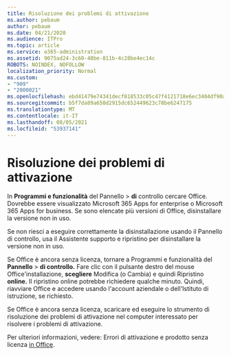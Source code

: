 ```yaml
---
title: Risoluzione dei problemi di attivazione
ms.author: pebaum
author: pebaum
ms.date: 04/21/2020
ms.audience: ITPro
ms.topic: article
ms.service: o365-administration
ms.assetid: 9075ad24-3c60-48be-811b-4c28be4ec14c
ROBOTS: NOINDEX, NOFOLLOW
localization_priority: Normal
ms.custom:
- "909"
- "2000021"
ms.openlocfilehash: ebd41479e74341decf818533c05c47f4121718e6ec3404df90ab28c5ca59f65d
ms.sourcegitcommit: b5f7da89a650d2915dc652449623c78be6247175
ms.translationtype: MT
ms.contentlocale: it-IT
ms.lasthandoff: 08/05/2021
ms.locfileid: "53937141"
---
```

# <a name="activation-troubleshooting"></a>Risoluzione dei problemi di attivazione

In **Programmi e funzionalità** del Pannello \> **di** controllo cercare Office. Dovrebbe essere visualizzato Microsoft 365 Apps for enterprise o Microsoft 365 Apps for business. Se sono elencate più versioni di Office, disinstallare la versione non in uso.
  
Se non riesci a eseguire correttamente la [](https://aka.ms/SARA-OfficeUninstall-Alchemy) disinstallazione usando il Pannello di controllo, usa il Assistente supporto e ripristino per disinstallare la versione non in uso.
  
Se Office è ancora senza licenza, tornare a Programmi e funzionalità del **Pannello** \> **di controllo.** Fare clic con il pulsante destro del mouse Office'installazione, **scegliere** Modifica (o Cambia) e quindi Ripristino **online.** Il ripristino online potrebbe richiedere qualche minuto. Quindi, riavviare Office e accedere usando l'account aziendale o dell'Istituto di istruzione, se richiesto.
  
Se Office è ancora senza licenza, scaricare ed [](https://aka.ms/SARA-OfficeActivation-Alchemy) eseguire lo strumento di risoluzione dei problemi di attivazione nel computer interessato per risolvere i problemi di attivazione.
  
Per ulteriori informazioni, vedere: Errori di attivazione e prodotto senza licenza [in Office](https://support.office.com/article/0d23d3c0-c19c-4b2f-9845-5344fedc4380).
